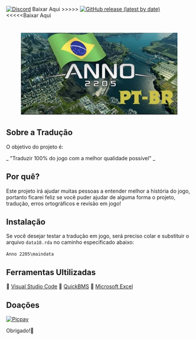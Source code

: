 [![Discord](https://img.shields.io/discord/721047801957580821?color=blueviolet&label=Discord)](https://discord.gg/k4GAGCSp)
Baixar Aqui >>>>>
[![GitHub release (latest by date)](https://img.shields.io/github/v/release/JUNIORGBJ/Anno_2205_PT-BR)](https://github.com/JUNIORGBJ/Anno_2205_PT-BR/releases/latest)<<<<<Baixar Aqui

<h1 align="center"><figure>
  <img src="Anno_2205.PNG">
</figure></h1>


## Sobre a Tradução

O objetivo do projeto é:

_ "Traduzir 100% do jogo com a melhor qualidade possível" _

## Por quê?

Este projeto irá ajudar muitas pessoas a entender melhor a história do jogo, portanto ficarei feliz se você puder ajudar de alguma forma o projeto, tradução, erros ortográficos e revisão em jogo!

## Instalação

Se você desejar testar a tradução em jogo, será preciso colar e substituir o arquivo ```data18.rda``` no caminho especificado abaixo:

```Anno 2205\maindata```

## Ferramentas Ultilizadas

:link: [Visual Studio Code](https://code.visualstudio.com)
:link: [QuickBMS](http://aluigi.altervista.org/quickbms.htm)
:link: [Microsoft Excel](https://www.microsoft.com/pt-br/microsoft-365/excel)

## Doações

[![Picpay](https://i.ibb.co/cYcsCnZ/hhhh.png)](https://picpay.me/gilsongbj)

Obrigado!:wave:
